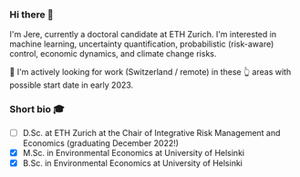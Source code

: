 ### Hi there 👋

I'm Jere, currently a doctoral candidate at ETH Zurich. I'm interested in machine learning, uncertainty quantification, probabilistic (risk-aware) control, economic dynamics, and climate change risks.

:mega: I'm actively looking for work (Switzerland / remote) in these :point_up_2: areas with possible start date in early 2023.

### Short bio :mortar_board:
* [ ] D.Sc. at ETH Zurich at the Chair of Integrative Risk Management and Economics (graduating December 2022!)
* [x] M.Sc. in Environmental Economics at University of Helsinki
* [x] B.Sc. in Environmental Economics at University of Helsinki
